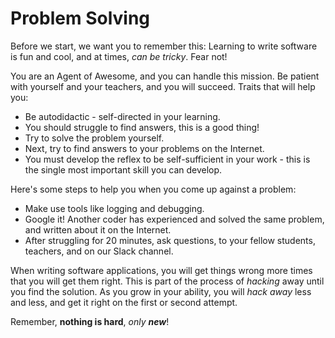 # Problem Solving

Before we start, we want you to remember this: Learning to write software is fun and cool, and at times, _can be tricky_. Fear not! 

You are an Agent of Awesome, and you can handle this mission. Be patient with yourself and your teachers, and you will succeed. Traits that will help you:

* Be autodidactic - self-directed in your learning.
* You should struggle to find answers, this is a good thing!
* Try to solve the problem yourself.
* Next, try to find answers to your problems on the Internet.
* You must develop the reflex to be self-sufficient in your work - this is the single most important skill you can develop.

Here's some steps to help you when you come up against a problem:

* Make use tools like logging and debugging.
* Google it! Another coder has experienced and solved the same problem, and written about it on the Internet.
* After struggling for 20 minutes, ask questions, to your fellow students, teachers, and on our Slack channel.

When writing software applications, you will get things wrong more times that you will get them right. This is part of the process of _hacking_ away until you find the solution. As you grow in your ability, you will _hack away_ less and less, and get it right on the first or second attempt.

Remember, **nothing is hard**, _only **new**_!